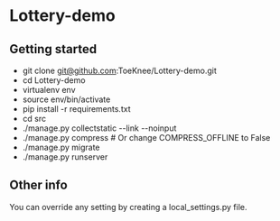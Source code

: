Lottery-demo
============

Getting started
---------------

* git clone git@github.com:ToeKnee/Lottery-demo.git
* cd Lottery-demo
* virtualenv env
* source env/bin/activate
* pip install -r requirements.txt
* cd src
* ./manage.py collectstatic --link --noinput
* ./manage.py compress  # Or change COMPRESS_OFFLINE to False
* ./manage.py migrate
* ./manage.py runserver



Other info
----------

You can override any setting by creating a local_settings.py file.
